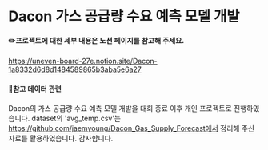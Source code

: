 # Dacon 가스 공급량 수요 예측 모델 개발

#### ✏️프로젝트에 대한 세부 내용은 노션 페이지를 참고해 주세요.
https://uneven-board-27e.notion.site/Dacon-1a8332d6d8d1484589865b3aba5e6a27

#### 📌참고 데이터 관련
Dacon의 가스 공급량 수요 예측 모델 개발을 대회 종료 이후 개인 프로젝트로 진행하였습니다. dataset의 'avg_temp.csv'는 https://github.com/jaemyoung/Dacon_Gas_Supply_Forecast에서 정리해 주신 자료를 활용하였습니다. 감사합니다.
